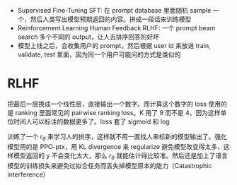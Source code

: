 - Supervised Fine-Tuning SFT: 在 prompt database 里面随机 sample 一个，然后人类写出模型预期返回的内容。拼成一段话来训练模型
- Reinforcement Learning Human Feedback RLHF: 一个 prompt beam search 多个不同的 output，让人去排序回答的好坏
- 模型上线之后，会收集用户的 prompt，然后根据 user id 来放进 train, validate, test 里面，因为同一个用户可能问的方式是类似的

# RLHF

把最后一层换成一个线性层，直接输出一个数字。而计算这个数字的 loss 使用的是 ranking 里面常见的 pairwise ranking loss。K 用了 9 而不是 4，因为这样单位时间人可以标注的数据更多了。loss 套了 sigmoid 和 log

训练了一个 $r_\theta$ 来学习人的排序，这样就不用一直找人来标新的模型输出了。强化模型用的是 PPO-ptx，用 KL divergence 来 regularize 避免模型改变得太多，这样模型返回的 y 不会变化太大，那么 $r_\theta$ 就能估计得比较准。然后还是加上了语言模型的训练损失来避免过拟合任务而丢失掉模型原本的能力（Catastrophic interference）